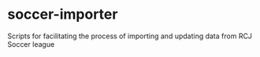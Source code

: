 soccer-importer
===============

Scripts for facilitating the process of importing and updating data from RCJ Soccer league
